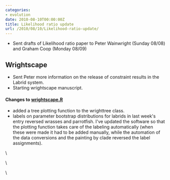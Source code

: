 ```yaml
---
categories:
- evolution
date: 2010-08-10T00:00:00Z
title: Likelihood ratio update
url: /2010/08/10/Likelihood-ratio-update/
---
```


-   Sent drafts of Likelihood ratio paper to Peter Wainwright (Sunday
    08/08) and Graham Coop (Monday 08/09)

Wrightscape
-----------

-   Sent Peter more information on the release of constraint results in
    the Labrid system.
-   Starting wrightscape manuscript.

#### Changes to [wrightscape.R](http://github.com/cboettig/wrightscape/blob/4556a517a96467d5efe993ec585adcc66b925c46/R/wrightscape.R "http://github.com/cboettig/wrightscape/blob/4556a517a96467d5efe993ec585adcc66b925c46/R/wrightscape.R")

-   added a tree plotting function to the wrighttree class.
-   labels on parameter bootstrap distributions for labrids in last
    week's entry reversed wrasses and parrotfish. I've updated the
    software so that the plotting function takes care of the labeling
    automatically (when these were made it had to be added manually,
    while the automation of the data conversions and the painting by
    clade reversed the label assignments).

\

\

\

